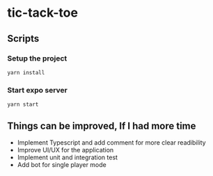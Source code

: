 # tic-tack-toe
## Scripts
### Setup the project
```
yarn install
```

### Start expo server
```
yarn start
```

## Things can be improved, If I had more time
- Implement Typescript and add comment for more clear readibility
- Improve UI/UX for the application
- Implement unit and integration test
- Add bot for single player mode
